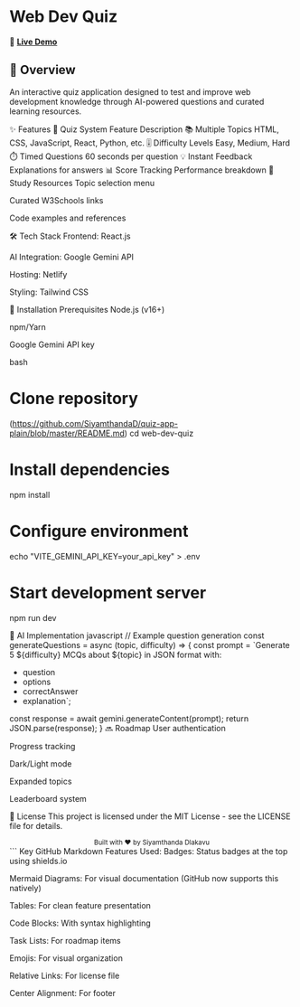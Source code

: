 # Web Dev Quiz

🔗 **[Live Demo](https://siyamthanda-dlakavu-profile.netlify.app/)**

## 📝 Overview

An interactive quiz application designed to test and improve web development knowledge through AI-powered questions and curated learning resources.

✨ Features
🧠 Quiz System
Feature	Description
📚 Multiple Topics	HTML, CSS, JavaScript, React, Python, etc.
🎚️ Difficulty Levels	Easy, Medium, Hard
⏱️ Timed Questions	60 seconds per question
💡 Instant Feedback	Explanations for answers
📊 Score Tracking	Performance breakdown
📖 Study Resources
Topic selection menu

Curated W3Schools links

Code examples and references

🛠️ Tech Stack
Frontend: React.js

AI Integration: Google Gemini API

Hosting: Netlify

Styling: Tailwind CSS

🚀 Installation
Prerequisites
Node.js (v16+)

npm/Yarn

Google Gemini API key

bash
# Clone repository
(https://github.com/SiyamthandaD/quiz-app-plain/blob/master/README.md)
cd web-dev-quiz

# Install dependencies
npm install

# Configure environment
echo "VITE_GEMINI_API_KEY=your_api_key" > .env

# Start development server
npm run dev

🤖 AI Implementation
javascript
// Example question generation
const generateQuestions = async (topic, difficulty) => {
  const prompt = `Generate 5 ${difficulty} MCQs about ${topic} in JSON format with:
  - question
  - options
  - correctAnswer
  - explanation`;
  
  const response = await gemini.generateContent(prompt);
  return JSON.parse(response);
}
🔜 Roadmap
User authentication

Progress tracking

Dark/Light mode

Expanded topics

Leaderboard system

📄 License
This project is licensed under the MIT License - see the LICENSE file for details.

<div align="center"> <sub>Built with ❤️ by Siyamthanda Dlakavu</sub> </div> ```
Key GitHub Markdown Features Used:
Badges: Status badges at the top using shields.io

Mermaid Diagrams: For visual documentation (GitHub now supports this natively)

Tables: For clean feature presentation

Code Blocks: With syntax highlighting

Task Lists: For roadmap items

Emojis: For visual organization

Relative Links: For license file

Center Alignment: For footer
